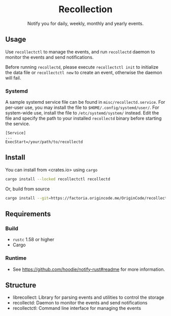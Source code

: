 <div style="text-align: center">

# Recollection

Notify you for daily, weekly, monthly and yearly events.

</div>

## Usage

Use `recollectctl` to manage the events, and run `recollectd` daemon to monitor the
events and send notifications.

Before running `recollectd`, please execute `recollectctl init` to initialize the
data file or `recollectctl new` to create an event, otherwise the daemon will fail.

### Systemd

A sample systemd service file can be found in `misc/recollectd.service`. For
per-user use, you may install the file to `$HOME/.config/systemd/user/`. For
system-wide use, install the file to `/etc/systemd/system/` instead. Edit the file
and specify the path to your installed `recollectd` binary before starting the
service.

```unit file (systemd)
[Service]
...
ExecStart=/your/path/to/recollectd
```

## Install

You can install from <crates.io> using `cargo`

```bash
cargo install --locked recollectctl recollectd
```

Or, build from source

```bash
cargo install --git=https://factoria.origincode.me/OriginCode/recollection.git
```

## Requirements

### Build

- `rustc` 1.58 or higher
- Cargo

### Runtime

- See <https://github.com/hoodie/notify-rust#readme> for more information.

## Structure

- librecollect: Library for parsing events and utilities to control the storage
- recollectd: Daemon to monitor the events and send notifications
- recollectctl: Command line interface for managing the events